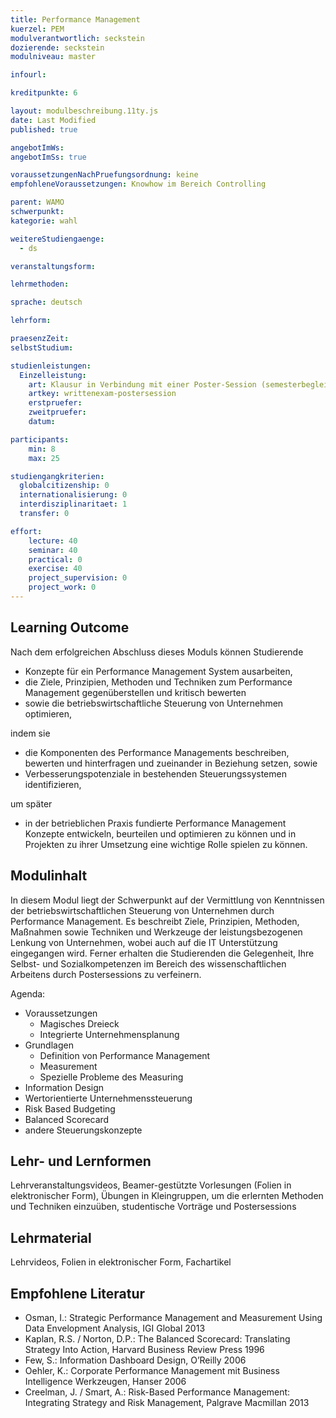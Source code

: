 ```yaml
---
title: Performance Management
kuerzel: PEM
modulverantwortlich: seckstein
dozierende: seckstein
modulniveau: master

infourl: 

kreditpunkte: 6

layout: modulbeschreibung.11ty.js
date: Last Modified
published: true

angebotImWs: 
angebotImSs: true

voraussetzungenNachPruefungsordnung: keine
empfohleneVoraussetzungen: Knowhow im Bereich Controlling

parent: WAMO
schwerpunkt:
kategorie: wahl

weitereStudiengaenge: 
  - ds

veranstaltungsform: 

lehrmethoden:

sprache: deutsch

lehrform:

praesenzZeit: 
selbstStudium: 

studienleistungen:
  Einzelleistung:
    art: Klausur in Verbindung mit einer Poster-Session (semesterbegleitend vorbereitet)
    artkey: writtenexam-postersession
    erstpruefer: 
    zweitpruefer: 
    datum:

participants: 
    min: 8
    max: 25

studiengangkriterien:
  globalcitizenship: 0
  internationalisierung: 0
  interdisziplinaritaet: 1
  transfer: 0

effort:
    lecture: 40
    seminar: 40
    practical: 0
    exercise: 40
    project_supervision: 0
    project_work: 0
---
```




## Learning Outcome

Nach dem erfolgreichen Abschluss dieses Moduls können Studierende

* Konzepte für ein Performance Management System ausarbeiten, 
* die Ziele, Prinzipien, Methoden und Techniken zum Performance Management gegenüberstellen und kritisch bewerten
* sowie die betriebswirtschaftliche Steuerung von Unternehmen optimieren, 

indem sie
 
* die Komponenten des Performance Managements beschreiben, bewerten und hinterfragen und zueinander in Beziehung setzen, sowie 
* Verbesserungspotenziale in bestehenden Steuerungssystemen identifizieren, 

um später 

* in der betrieblichen Praxis fundierte Performance Management Konzepte entwickeln, beurteilen und optimieren zu können und in Projekten zu ihrer Umsetzung eine wichtige Rolle spielen zu können.
  
  
## Modulinhalt

In diesem Modul liegt der Schwerpunkt auf der Vermittlung von Kenntnissen der betriebswirtschaftlichen Steuerung von Unternehmen durch Performance Management. Es beschreibt Ziele, Prinzipien, Methoden, Maßnahmen sowie Techniken und Werkzeuge der leistungsbezogenen Lenkung von Unternehmen, wobei auch auf die IT Unterstützung eingegangen wird. Ferner erhalten die Studierenden die Gelegenheit, Ihre Selbst- und Sozialkompetenzen im Bereich des wissenschaftlichen Arbeitens durch Postersessions zu verfeinern.

Agenda:
* Voraussetzungen
    * Magisches Dreieck
    * Integrierte Unternehmensplanung
* Grundlagen
    * Definition von Performance Management
    * Measurement
    * Spezielle Probleme des Measuring 
* Information Design
* Wertorientierte Unternehmenssteuerung
* Risk Based Budgeting
* Balanced Scorecard
* andere Steuerungskonzepte

## Lehr- und Lernformen

Lehrveranstaltungsvideos, Beamer-gestützte Vorlesungen (Folien in elektronischer Form), Übungen in Kleingruppen, um die erlernten Methoden und Techniken einzuüben, studentische Vorträge und Postersessions


## Lehrmaterial

Lehrvideos, Folien in elektronischer Form, Fachartikel

## Empfohlene Literatur

* Osman, I.: Strategic Performance Management and Measurement Using Data Envelopment Analysis, IGI Global 2013
* Kaplan, R.S. / Norton, D.P.: The Balanced Scorecard: Translating Strategy Into Action, Harvard Business Review Press 1996
* Few, S.: Information Dashboard Design, O’Reilly 2006
* Oehler, K.: Corporate Performance Management mit Business Intelligence Werkzeugen, Hanser 2006
* Creelman, J. / Smart, A.: Risk-Based Performance Management: Integrating Strategy and Risk Management, Palgrave Macmillan 2013